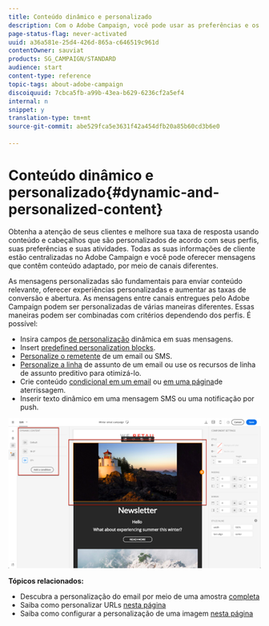 ```yaml
---
title: Conteúdo dinâmico e personalizado
description: Com o Adobe Campaign, você pode usar as preferências e os dados do cliente para criar campanhas personalizadas por email, SMS, notificação por push, mensagens do InApp ou mala direta.
page-status-flag: never-activated
uuid: a36a581e-25d4-426d-865a-c646519c961d
contentOwner: sauviat
products: SG_CAMPAIGN/STANDARD
audience: start
content-type: reference
topic-tags: about-adobe-campaign
discoiquuid: 7cbca5fb-a99b-43ea-b629-6236cf2a5ef4
internal: n
snippet: y
translation-type: tm+mt
source-git-commit: abe529fca5e3631f42a454dfb20a85b60cd3b6e0

---
```



# Conteúdo dinâmico e personalizado{#dynamic-and-personalized-content}

Obtenha a atenção de seus clientes e melhore sua taxa de resposta usando conteúdo e cabeçalhos que são personalizados de acordo com seus perfis, suas preferências e suas atividades. Todas as suas informações de cliente estão centralizadas no Adobe Campaign e você pode oferecer mensagens que contêm conteúdo adaptado, por meio de canais diferentes.

As mensagens personalizadas são fundamentais para enviar conteúdo relevante, oferecer experiências personalizadas e aumentar as taxas de conversão e abertura. As mensagens entre canais entregues pelo Adobe Campaign podem ser personalizadas de várias maneiras diferentes. Essas maneiras podem ser combinadas com critérios dependendo dos perfis. É possível:

* Insira campos [de personalização](../../designing/using/personalization.md#inserting-a-personalization-field) dinâmica em suas mensagens.
* Insert [predefined personalization blocks](../../designing/using/personalization.md#adding-a-content-block).
* [Personalize o remetente](../../designing/using/subject-line.md) de um email ou SMS.
* [Personalize a linha](../../designing/using/subject-line.md) de assunto de um email ou use os recursos de linha de assunto [](../../sending/using/testing-subject-line-email.md#about-predictive-subject-line) preditivo para otimizá-lo.
* Crie conteúdo [condicional em um email](../../designing/using/personalization.md#defining-dynamic-content-in-an-email) ou [em uma página](../../channels/using/designing-a-landing-page.md#defining-dynamic-content-in-a-landing-page)de aterrissagem.
* Inserir texto [](../../channels/using/defining-dynamic-text.md) dinâmico em uma mensagem SMS ou uma notificação por push.

![](assets/delivery_content_43.png)

**Tópicos relacionados:**

* Descubra a personalização do email por meio de uma amostra [completa](../../designing/using/personalization.md#example-email-personalization)
* Saiba como personalizar URLs [nesta página](../../designing/using/personalization.md#personalizing-urls)
* Saiba como configurar a personalização de uma imagem [nesta página](../../designing/using/personalization.md#personalizing-an-image-source)

